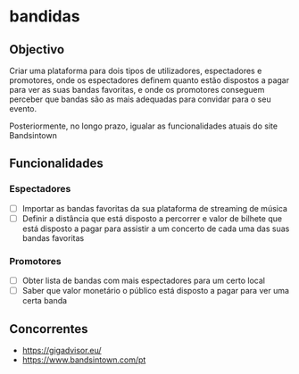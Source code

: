 # bandidas

## Objectivo
Criar uma plataforma para dois tipos de utilizadores, espectadores e promotores, onde os espectadores definem quanto estão dispostos a pagar para ver as suas bandas favoritas, e onde os promotores conseguem perceber que bandas são as mais adequadas para convidar para o seu evento.

Posteriormente, no longo prazo, igualar as funcionalidades atuais do site Bandsintown

## Funcionalidades

### Espectadores
 - [ ] Importar as bandas favoritas da sua plataforma de streaming de música
 - [ ] Definir a distância que está disposto a percorrer e valor de bilhete que está disposto a pagar para assistir a um concerto de cada uma das suas bandas favoritas

### Promotores
 - [ ] Obter lista de bandas com mais espectadores para um certo local
 - [ ] Saber que valor monetário o público está disposto a pagar para ver uma certa banda
 
 ## Concorrentes
 - https://gigadvisor.eu/
 - https://www.bandsintown.com/pt
 